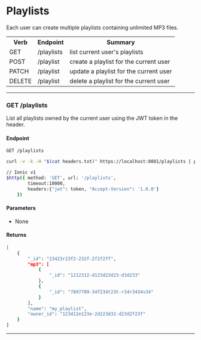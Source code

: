<div class="page-header">
  <h1  id="page-title">Playlists</h1>
</div>

Each user can create multiple playlists containing unlimited MP3 files.

<table id="tbl">
  <colgroup>
    <col>
    <col>
    <col>
  </colgroup>
  <tr>
    <th>Verb</th>
    <th>Endpoint</th>
    <th>Summary</th>
  </tr>
  <tr><td>GET</td><td>/playlists</td><td>list current user's playlists</td></tr>
  <tr><td>POST</td><td>/playlist</td><td>create a playlist for the current user</td></tr>
  <tr><td>PATCH</td><td>/playlist</td><td>update a playlist for the current user</td></tr>
  <tr><td>DELETE</td><td>/playlist</td><td>delete a playlist for the current user</td></tr>
</table>



___
### GET /playlists

List all playlists owned by the current user using the JWT token in the header.

#### Endpoint

```bash
GET /playlists

curl -v -k -H "$(cat headers.txt)" https://localhost:8081/playlists | python -mjson.tool

// Ionic v1
$http({ method: 'GET', url: '/playlists',
        timeout:10000,
        headers:{"jwt": token, "Accept-Version": '1.0.0'}
    })
```


#### Parameters
* None



#### Returns
```bash
[
    {
        "_id": "23423r23f2-232f-2f2f2ff",
        "mp3": [
            {
                "_id": "1212312-d123d23d23-d3d233"
            },
            {
                "_id": "7897789-34f234t23t-r34r3434v34"
            }
        ],
        "name": "my_playlist",
        "owner_id": "123412e123e-2d223d32-d23d2f23f"
    }
]
```

___
